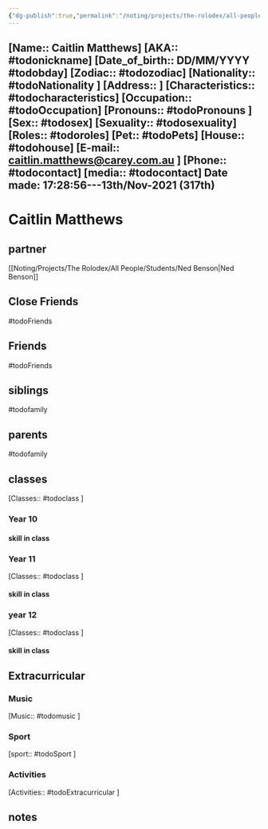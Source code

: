 ```yaml
---
{"dg-publish":true,"permalink":"/noting/projects/the-rolodex/all-people/students/caitlin-matthews/","dgHomeLink":true,"dgPassFrontmatter":false}
---
```


[Name:: Caitlin Matthews]
[AKA:: #todonickname]
[Date_of_birth:: DD/MM/YYYY #todobday] 
[Zodiac:: #todozodiac] 
[Nationality:: #todoNationality ]
[Address:: ]
[Characteristics::  #todocharacteristics]
[Occupation:: #todoOccupation]
[Pronouns:: #todoPronouns ]
[Sex:: #todosex]
[Sexuality:: #todosexuality]
[Roles:: #todoroles]
[Pet:: #todoPets]
[House:: #todohouse]
[E-mail:: <caitlin.matthews@carey.com.au> ]
[Phone:: #todocontact]
[media:: #todocontact]
Date made: 17:28:56---13th/Nov-2021 (317th) 
---
# Caitlin Matthews
## partner
[[Noting/Projects/The Rolodex/All People/Students/Ned Benson|Ned Benson]]
## Close Friends
#todoFriends
## Friends
#todoFriends
## siblings
#todofamily
## parents
#todofamily
## classes
[Classes:: #todoclass ]
### Year 10
#### skill in class
### Year 11
[Classes:: #todoclass ]
#### skill in class
### year 12
[Classes:: #todoclass ]
#### skill in class
## Extracurricular
### Music
[Music:: #todomusic ]
### Sport
[sport:: #todoSport ]
### Activities
[Activities:: #todoExtracurricular ]
## notes
